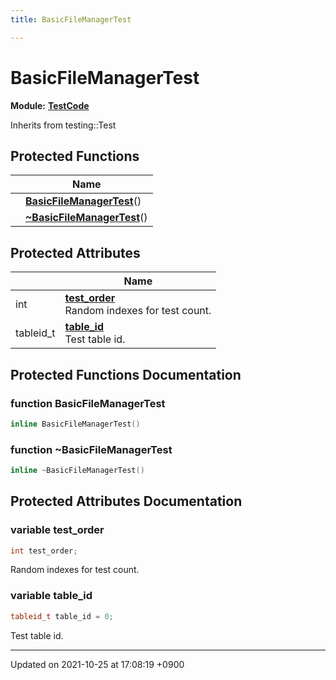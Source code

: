 ```yaml
---
title: BasicFileManagerTest

---
```


# BasicFileManagerTest

**Module:** **[TestCode](/Modules/group__TestCode)**





Inherits from testing::Test

## Protected Functions

|                | Name           |
| -------------- | -------------- |
| | **[BasicFileManagerTest](/Classes/classBasicFileManagerTest#function-basicfilemanagertest)**() |
| | **[~BasicFileManagerTest](/Classes/classBasicFileManagerTest#function-~basicfilemanagertest)**() |

## Protected Attributes

|                | Name           |
| -------------- | -------------- |
| int | **[test_order](/Classes/classBasicFileManagerTest#variable-test-order)** <br>Random indexes for test count.  |
| tableid_t | **[table_id](/Classes/classBasicFileManagerTest#variable-table-id)** <br>Test table id.  |

## Protected Functions Documentation

### function BasicFileManagerTest

```cpp
inline BasicFileManagerTest()
```


### function ~BasicFileManagerTest

```cpp
inline ~BasicFileManagerTest()
```


## Protected Attributes Documentation

### variable test_order

```cpp
int test_order;
```

Random indexes for test count. 

### variable table_id

```cpp
tableid_t table_id = 0;
```

Test table id. 

-------------------------------

Updated on 2021-10-25 at 17:08:19 +0900